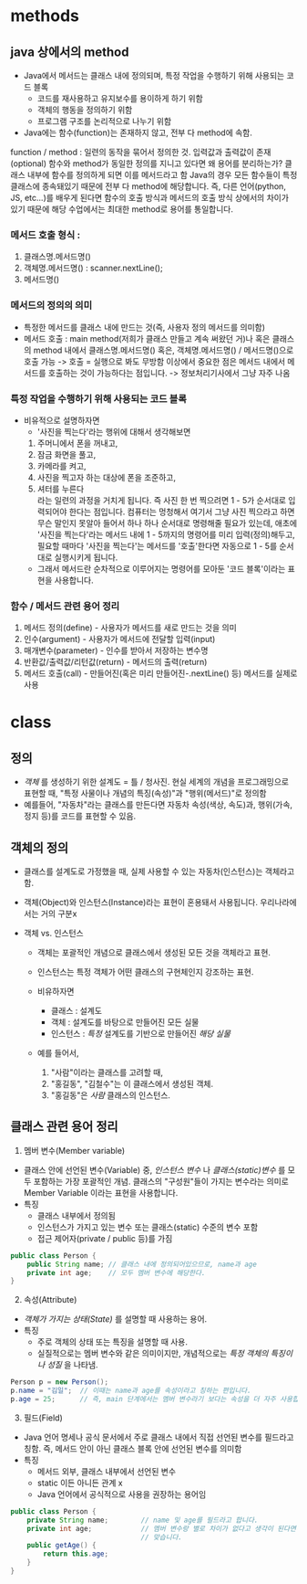 # methods
## java 상에서의 method
- Java에서 메서드는 클래스 내에 정의되며, 특정 작업을 수행하기 위해 사용되는 코드 블록
  - 코드를 재사용하고 유지보수를 용이하게 하기 위함
  - 객체의 행동을 정의하기 위함
  - 프로그램 구조를 논리적으로 나누기 위함
- Java에는 함수(function)는 존재하지 않고, 전부 다 method에 속함.

function / method : 일련의 동작을 묶어서 정의한 것. 입력값과 출력값이 존재(optional)
함수와 method가 동일한 정의를 지니고 있다면 왜 용어를 분리하는가?
    클래스 내부에 함수를 정의하게 되면 이를 메서드라고 함
    Java의 경우 모든 함수들이 특정 클래스에 종속돼있기 때문에 전부 다 method에 해당합니다.
    즉, 다른 언어(python, JS, etc...)를 배우게 된다면 함수의 호출 방식과 메서드의
    호출 방식 상에서의 차이가 있기 때문에 해당 수업에서는 최대한 method로 용어를 통일합니다.
    
### 메서드 호출 형식 :
1. 클래스명.메서드명()
2. 객체명.메서드명() : scanner.nextLine(); 
3. 메서드명()

### 메서드의 정의의 의미
- 특정한 메서드를 클래스 내에 만드는 것(즉, 사용자 정의 메서드를 의미함)
- 메서드 호출 : main method(저희가 클래스 만들고 계속 써왔던 거)나 혹은 클래스의 method 내에서
    클래스명.메서드명() 혹은, 객체명.메서드명() / 메서드명()으로 호출 가능 -> 호출 = 실행으로 봐도 무방함
    이상에서 중요한 점은 메서드 내에서 메서드를 호출하는 것이 가능하다는 점입니다.
        -> 정보처리기사에서 그냥 자주 나옴

### 특정 작업을 수행하기 위해 사용되는 코드 블록
- 비유적으로 설명하자면
    - '사진을 찍는다'라는 행위에 대해서 생각해보면
    1. 주머니에서 폰을 꺼내고,
    2. 잠금 화면을 풀고,
    3. 카메라를 켜고,
    4. 사진을 찍고자 하는 대상에 폰을 조준하고,
    5. 셔터를 누른다
<br>라는 일련의 과정을 거치게 됩니다. 즉 사진 한 번 찍으려면 1 - 5가 순서대로 입력되어야 한다는 점입니다.
컴퓨터는 멍청해서 여기서 그냥 사진 찍으라고 하면 무슨 말인지 못알아 들어서 하나 하나 순서대로 명령해줄 필요가
있는데, 애초에 '사진을 찍는다'라는 메서드 내에 1 - 5까지의 명령어를 미리 입력(정의)해두고, 필요할 때마다 '사진을 찍는다'는 
메서드를 '호출'한다면 자동으로 1 - 5를 순서대로 실행시키게 됩니다.
  - 그래서 메서드란 순차적으로 이루어지는 명령어를 모아둔 '코드 블록'이라는 표현을 사용합니다.
  
### 함수 / 메서드 관련 용어 정리
1. 메서드 정의(define) - 사용자가 메서드를 새로 만드는 것을 의미
2. 인수(argument) - 사용자가 메서드에 전달할 입력(input)
3. 매개변수(parameter) - 인수를 받아서 저장하는 변수명
4. 반환값/출력값/리턴값(return) - 메서드의 출력(return)
5. 메서드 호출(call) - 만들어진(혹은 미리 만들어진-.nextLine() 등) 메서드를 실제로 사용

# class
## 정의
- _객체_ 를 생성하기 위한 설계도 = 틀 / 청사진.
    현실 세계의 개념을 프로그래밍으로 표현할 때, "특정 사물이나 개념의 특징(속성)"과 "행위(메서드)"로
    정의함
- 예를들어, "자동차"라는 클래스를 만든다면 자동차 속성(색상, 속도)과, 행위(가속, 정지 등)를
    코드를 표현할 수 있음.

## 객체의 정의
- 클래스를 설계도로 가정했을 때, 실제 사용할 수 있는 자동차(인스턴스)는 객체라고 함.

- 객체(Object)와 인스턴스(Instance)라는 표현이 혼용돼서 사용됩니다. 우리나라에서는 거의 구분x

- 객체 vs. 인스턴스
    - 객체는 포괄적인 개념으로 클래스에서 생성된 모든 것을 객체라고 표현.
    - 인스턴스는 특정 객체가 어떤 클래스의 구현체인지 강조하는 표현.

    - 비유하자면
        - 클래스 : 설계도
        - 객체 : 설계도를 바탕으로 만들어진 모든 실물
        - 인스턴스 : _특정_ 설계도를 기반으로 만들어진 _해당 실물_
      
    - 예를 들어서,
        1. "사람"이라는 클래스를 고려할 때,
        2. "홍길동", "김철수"는 이 클래스에서 생성된 객체.
        3. "홍길동"은 _사람_ 클래스의 인스턴스.

## 클래스 관련 용어 정리
1. 멤버 변수(Member variable)
- 클래스 안에 선언된 변수(Variable) 중, _인스턴스 변수_ 나 _클래스(static)변수_ 를 모두 포함하는 가장 포괄적인
    개념. 클래스의 "구성원"들이 가지는 변수라는 의미로 Member Variable 이라는 표현을 사용합니다.
- 특징
    - 클래스 내부에서 정의됨
    - 인스턴스가 가지고 있는 변수 또는 클래스(static) 수준의 변수 포함
    - 접근 제어자(private / public 등)를 가짐
```java
public class Person {
    public String name; // 클래스 내에 정의되어있으므로, name과 age
    private int age;    // 모두 멤버 변수에 해당한다.
}    
```

2. 속성(Attribute)
- _객체가 가지는 상태(State)_ 를 설명할 때 사용하는 용어.
- 특징
    - 주로 객체의 상태 또는 특징을 설명할 때 사용.
    - 실질적으로는 멤버 변수와 같은 의미이지만, 개념적으로는 _특정 객체의 특징이나 성질_ 을 나타냄.
```java
Person p = new Person();
p.name = "김일";  // 이때는 name과 age를 속성이라고 칭하는 편입니다.
p.age = 25;      // 즉, main 단계에서는 멤버 변수라기 보다는 속성을 더 자주 사용합니다.
```

3. 필드(Field)
- Java 언어 명세나 공식 문서에서 주로 클래스 내에서 직접 선언된 변수를 필드라고 칭함.
   즉, 메서드 안이 아닌 클래스 블록 안에 선언된 변수를 의미함
- 특징 
  - 메서드 외부, 클래스 내부에서 선언된 변수
  - static 이든 아니든 관계 x
  - Java 언어에서 공식적으로 사용을 권장하는 용어임
```java
public class Person {
    private String name;        // name 및 age를 필드라고 합니다.
    private int age;            // 멤버 변수랑 별로 차이가 없다고 생각이 된다면
                                // 맞습니다.
    public getAge() {
        return this.age;
    }
}
```
